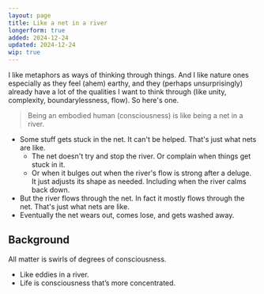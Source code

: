 ```yaml
---
layout: page
title: Like a net in a river
longerform: true
added: 2024-12-24
updated: 2024-12-24
wip: true
---
```


I like metaphors as ways of thinking through things. And I like nature ones especially as they feel (ahem) earthy, and they (perhaps unsurprisingly) already have a lot of the qualities I want to think through (like unity, complexity, boundarylessness, flow). So here's one.

> Being an embodied human (consciousness) is like being a net in a river.

- Some stuff gets stuck in the net. It can't be helped. That's just what nets are like.
    - The net doesn't try and stop the river. Or complain when things get stuck in it.
    - Or when it bulges out when the river's flow is strong after a deluge. It just adjusts its shape as needed. Including when the river calms back down.
- But the river flows through the net. In fact it mostly flows through the net. That's just what nets are like.
- Eventually the net wears out, comes lose, and gets washed away.

## Background

All matter is swirls of degrees of consciousness.

- Like eddies in a river.
- Life is consciousness that’s more concentrated.


